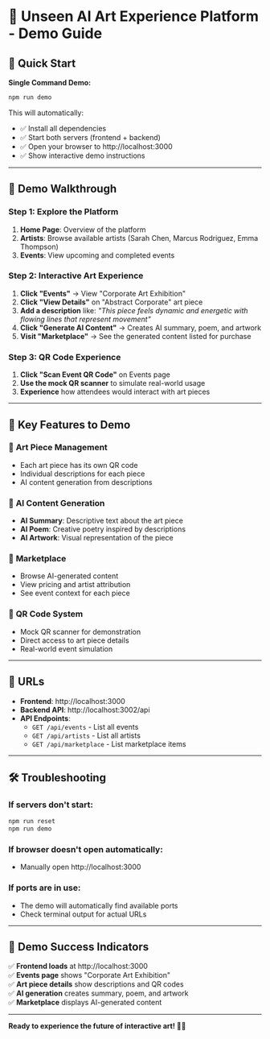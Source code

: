 # 🎨 Unseen AI Art Experience Platform - Demo Guide

## 🚀 Quick Start

**Single Command Demo:**
```bash
npm run demo
```

This will automatically:
- ✅ Install all dependencies
- ✅ Start both servers (frontend + backend)
- ✅ Open your browser to http://localhost:3000
- ✅ Show interactive demo instructions

---

## 🎪 Demo Walkthrough

### Step 1: Explore the Platform
1. **Home Page**: Overview of the platform
2. **Artists**: Browse available artists (Sarah Chen, Marcus Rodriguez, Emma Thompson)
3. **Events**: View upcoming and completed events

### Step 2: Interactive Art Experience
1. **Click "Events"** → View "Corporate Art Exhibition"
2. **Click "View Details"** on "Abstract Corporate" art piece
3. **Add a description** like: *"This piece feels dynamic and energetic with flowing lines that represent movement"*
4. **Click "Generate AI Content"** → Creates AI summary, poem, and artwork
5. **Visit "Marketplace"** → See the generated content listed for purchase

### Step 3: QR Code Experience
1. **Click "Scan Event QR Code"** on Events page
2. **Use the mock QR scanner** to simulate real-world usage
3. **Experience** how attendees would interact with art pieces

---

## 🎯 Key Features to Demo

### 🎨 **Art Piece Management**
- Each art piece has its own QR code
- Individual descriptions for each piece
- AI content generation from descriptions

### 🤖 **AI Content Generation**
- **AI Summary**: Descriptive text about the art piece
- **AI Poem**: Creative poetry inspired by descriptions
- **AI Artwork**: Visual representation of the piece

### 🛒 **Marketplace**
- Browse AI-generated content
- View pricing and artist attribution
- See event context for each piece

### 📱 **QR Code System**
- Mock QR scanner for demonstration
- Direct access to art piece details
- Real-world event simulation

---

## 🔗 URLs

- **Frontend**: http://localhost:3000
- **Backend API**: http://localhost:3002/api
- **API Endpoints**:
  - `GET /api/events` - List all events
  - `GET /api/artists` - List all artists
  - `GET /api/marketplace` - List marketplace items

---

## 🛠️ Troubleshooting

### If servers don't start:
```bash
npm run reset
npm run demo
```

### If browser doesn't open automatically:
- Manually open http://localhost:3000

### If ports are in use:
- The demo will automatically find available ports
- Check terminal output for actual URLs

---

## 🎉 Demo Success Indicators

✅ **Frontend loads** at http://localhost:3000  
✅ **Events page** shows "Corporate Art Exhibition"  
✅ **Art piece details** show descriptions and QR codes  
✅ **AI generation** creates summary, poem, and artwork  
✅ **Marketplace** displays AI-generated content  

---

**Ready to experience the future of interactive art! 🚀✨** 
